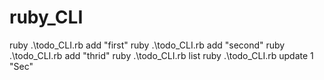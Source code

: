 # ruby_CLI

ruby .\todo_CLI.rb add "first"
ruby .\todo_CLI.rb add "second"
ruby .\todo_CLI.rb add "thrid"
ruby .\todo_CLI.rb list
ruby .\todo_CLI.rb update 1 "Sec"
